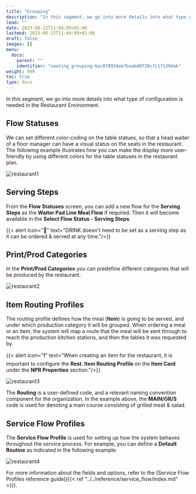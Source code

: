 ```yaml
---
title: "Grouping"
description: "In this segment, we go into more details into what type of configuration is needed in the Restaurant Environment."
lead: ""
date: 2023-08-22T11:04:09+02:00
lastmod: 2023-08-22T11:04:09+02:00
draft: false
images: []
menu:
  docs:
    parent: ""
    identifier: "seating_grouping-6ac078934ab7baabd8728c7c1f139dab"
weight: 999
toc: true
type: docs
---
```

In this segment, we go into more details into what type of configuration is needed in the Restaurant Environment. 

## Flow Statuses

We can set different color-coding on the table statues, so that a head waiter of a floor manager can have a visual status on the seats in the restaurant. The following example illustrates how you can make the display more user-friendly by using different colors for the table statuses in the restaurant plan.

![restaurant1](restaurant1.PNG)

## Serving Steps

From the **Flow Statuses** screen, you can add a new flow for the **Serving Steps** as the **Waiter Pad Line Meal Flow** if required. Then it will become available in the **Select Flow Status - Serving Steps**.

{{< alert icon="📝" text="DRINK doesn't need to be set as a serving step as it can be ordered & served at any time."/>}}

## Print/Prod Categories

In the **Print/Prod Categories** you can predefine different categories that will be produced by the restaurant.

![restaurant2](restaurant2.PNG)

## Item Routing Profiles

The routing profile defines how the meal (**Item**) is going to be served, and under which production category it will be grouped. When ordering a meal or an item, the system will map a route that the meal will be sent through to reach the production kitchen stations, and then the tables it was requested by.

{{< alert icon="❗" text="When creating an item for the restaurant, it is important to configure the <b>Rest. Item Routing Profile</b> on the <b>Item Card</b> under the <b>NPR Properties</b> section."/>}}

![restaurant3](restaurant3.PNG)

The **Routing** is a user-defined code, and a relevant naming convention component for the organization. In the example above, the **MAIN/GR/S** code is used for denoting a main course consisting of grilled meat & salad. 

## Service Flow Profiles

The **Service Flow Profile** is used for setting up how the system behaves throughout the service process. For example, you can define a **Default Routine** as indicated in the following example:

![restaurant4](restaurant4.PNG)

For more information about the fields and options, refer to the [Service Flow Profiles reference guide]({{< ref "../../reference/service_flow/index.md" >}}).